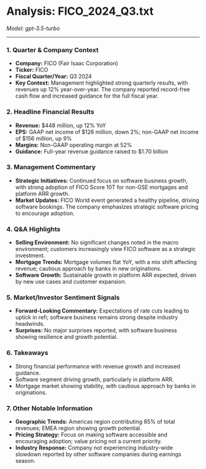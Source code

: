 # Analysis: FICO_2024_Q3.txt

*Model: gpt-3.5-turbo*

---

### 1. Quarter & Company Context
- **Company:** FICO (Fair Isaac Corporation)
- **Ticker:** FICO
- **Fiscal Quarter/Year:** Q3 2024
- **Key Context:** Management highlighted strong quarterly results, with revenues up 12% year-over-year. The company reported record-free cash flow and increased guidance for the full fiscal year.

### 2. Headline Financial Results
- **Revenue:** $448 million, up 12% YoY
- **EPS:** GAAP net income of $126 million, down 2%; non-GAAP net income of $156 million, up 9%
- **Margins:** Non-GAAP operating margin at 52%
- **Guidance:** Full-year revenue guidance raised to $1.70 billion

### 3. Management Commentary
- **Strategic Initiatives:** Continued focus on software business growth, with strong adoption of FICO Score 10T for non-GSE mortgages and platform ARR growth.
- **Market Updates:** FICO World event generated a healthy pipeline, driving software bookings. The company emphasizes strategic software pricing to encourage adoption.

### 4. Q&A Highlights
- **Selling Environment:** No significant changes noted in the macro environment; customers increasingly view FICO software as a strategic investment.
- **Mortgage Trends:** Mortgage volumes flat YoY, with a mix shift affecting revenue; cautious approach by banks in new originations.
- **Software Growth:** Sustainable growth in platform ARR expected, driven by new use cases and customer expansion.

### 5. Market/Investor Sentiment Signals
- **Forward-Looking Commentary:** Expectations of rate cuts leading to uptick in refi; software business remains strong despite industry headwinds.
- **Surprises:** No major surprises reported, with software business showing resilience and growth potential.

### 6. Takeaways
- Strong financial performance with revenue growth and increased guidance.
- Software segment driving growth, particularly in platform ARR.
- Mortgage market showing stability, with cautious approach by banks in originations.

### 7. Other Notable Information
- **Geographic Trends:** Americas region contributing 85% of total revenues; EMEA region showing growth potential.
- **Pricing Strategy:** Focus on making software accessible and encouraging adoption; value pricing not a current priority.
- **Industry Response:** Company not experiencing industry-wide slowdown reported by other software companies during earnings season.